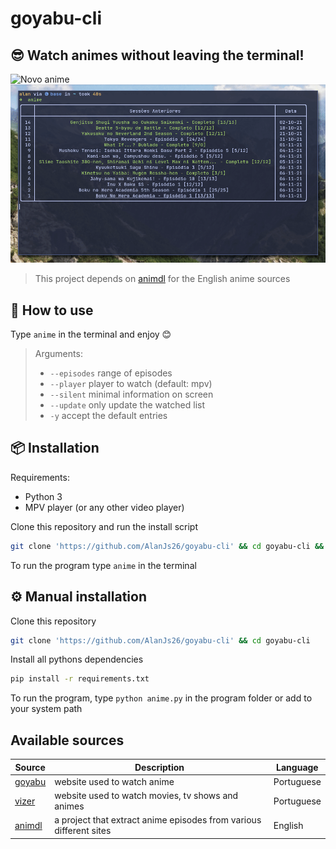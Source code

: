 # goyabu-cli

<!--## assista animes diretamente do terminal-->
## 😎 Watch animes without leaving the terminal!

![Novo anime](./img/record1.gif)
![Retomando uma sessão anterior](./img/record2.gif)

> This project depends on [animdl](https://github.com/justfoolingaround/animdl) for the English anime sources

<!--digite `anime` e siga as instruções para utilizar.-->
## 🚀 How to use

Type `anime` in the terminal and enjoy 😊

<!--Parametros:-->
<!-- -  `--episodes` episódio ou intervalo de episódios-->
<!-- -  `--player` player a ser utilizado-->
<!-- -  `--silent` mostrar pouca informação na tela-->
<!-- -  `--update` atualizar os episódios salvos-->
<!-- -  `-y` aceite todas as opções padrões-->
> Arguments:
>
> -  `--episodes` range of episodes
> -  `--player` player to watch (default: mpv)
> -  `--silent` minimal information on screen
> -  `--update` only update the watched list
> -  `-y` accept the default entries

<!--## ⚙ Instalação-->
## 📦 Installation

Requirements:
- Python 3
- MPV player (or any other video player)

<!--Clone este repositório e, na pasta do programa, execute o comando `bash install.sh`-->

Clone this repository and run the install script

```bash
git clone 'https://github.com/AlanJs26/goyabu-cli' && cd goyabu-cli && ./install.sh
```

<!--Com isso digitando `anime` no terminal, o programa deve funcionar-->

To run the program type `anime` in the terminal

<!--## Instalação manual-->
## ⚙ Manual installation

Clone this repository 
```bash
git clone 'https://github.com/AlanJs26/goyabu-cli' && cd goyabu-cli
```

Install all pythons dependencies 
```bash
pip install -r requirements.txt
```

<!--Assim o programa pode ser executado com `python anime.py` -->
To run the program, type `python anime.py` in the program folder or add to your system path

## Available sources 

| Source                         | Description                                                        | Language   |
| ------------------------------ | ------------------------------------------------------------------ | ---------- |
| [goyabu](https://goyabu.com/)                         | website used to watch anime                                        | Portuguese |
| [vizer](https://vizer.tv/)                          | website used to watch movies, tv shows and animes                  | Portuguese |
| [animdl](https://github.com/justfoolingaround/animdl)                         | a project that extract anime episodes from various different sites | English    |

